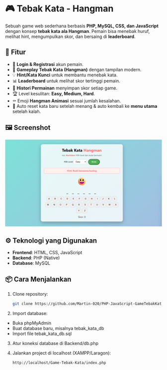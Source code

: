 # 🎮 Tebak Kata - Hangman  

Sebuah game web sederhana berbasis **PHP, MySQL, CSS, dan JavaScript** dengan konsep **tebak kata ala Hangman**. Pemain bisa menebak huruf, melihat hint, mengumpulkan skor, dan bersaing di **leaderboard**.  

## 🚀 Fitur  

- 🔑 **Login & Registrasi** akun pemain.  
- 🎯 **Gameplay Tebak Kata (Hangman)** dengan tampilan modern.  
- 💡 **Hint/Kata Kunci** untuk membantu menebak kata.  
- 📊 **Leaderboard** untuk melihat skor tertinggi pemain.  
- 📝 **Histori Permainan** menyimpan skor setiap game.  
- 🏆 Level kesulitan: **Easy, Medium, Hard**.  
- ⚰️ Emoji **Hangman Animasi** sesuai jumlah kesalahan.  
- 🔄 Auto reset kata baru setelah menang & auto kembali ke **menu utama** setelah kalah.  

## 🖼️ Screenshot  

![Tampilan Game](/screenshot/tampilan.png)  

## ⚙️ Teknologi yang Digunakan  

- **Frontend**: HTML, CSS, JavaScript  
- **Backend**: PHP (Native)  
- **Database**: MySQL  

## 📦 Cara Menjalankan  

1. Clone repository:  
   ```bash
   git clone https://github.com/Martin-020/PHP-JavaScript-GameTebakKata.git
2. Import database:
 - Buka phpMyAdmin
 - Buat database baru, misalnya tebak_kata_db
 - Import file tebak_kata_db.sql
3. Atur koneksi database di Backend/db.php
   
4. Jalankan project di localhost (XAMPP/Laragon):
   ```bash
   http://localhost/Game-Tebak-Kata/index.php
